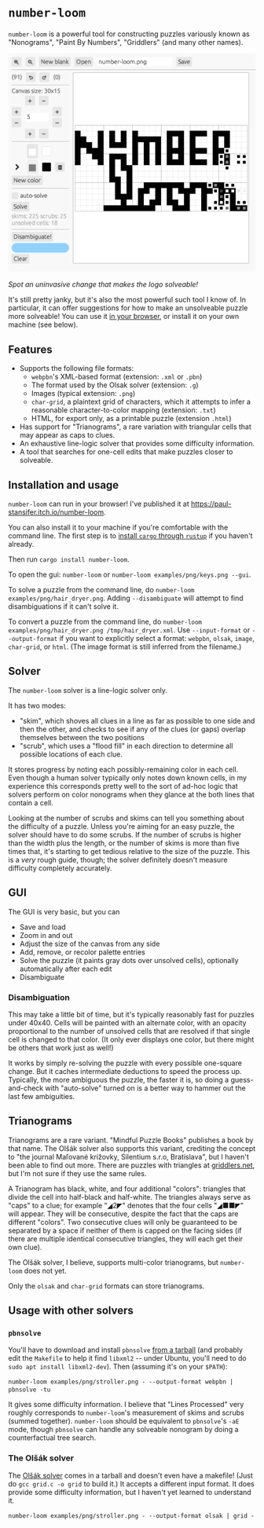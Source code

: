# `number-loom`

`number-loom` is a powerful tool for constructing puzzles variously known as "Nonograms", "Paint By Numbers", "Griddlers" (and many other names).

![Screenshot of a GUI editor](screenshot.png)

*Spot an uninvasive change that makes the logo solveable!*

It's still pretty janky, but it's also the most powerful such tool I know of. In particular, it can offer suggestions for how to make an unsolveable puzzle more solveable!  You can use it [in your browser](https://paul-stansifer.itch.io/number-loom), or install it on your own machine (see below).

## Features

* Supports the following file formats:
  * `webpbn`'s XML-based format (extension: `.xml` or `.pbn`)
  * The format used by the Olsak solver (extension: `.g`)
  * Images (typical extension: `.png`)
  * `char-grid`, a plaintext grid of characters, which it attempts to infer a reasonable character-to-color mapping (extension: `.txt`)
  * HTML, for export only, as a printable puzzle (extension `.html`)
* Has support for "Trianograms", a rare variation with triangular cells that may appear as caps to clues.
* An exhaustive line-logic solver that provides some difficulty information.
* A tool that searches for one-cell edits that make puzzles closer to solveable.


## Installation and usage

`number-loom` can run in your browser! I've published it at https://paul-stansifer.itch.io/number-loom.

You can also install it to your machine if you're comfortable with the command line. The first step is to [install `cargo` through `rustup`](https://doc.rust-lang.org/cargo/getting-started/installation.html) if you haven't already.

Then run `cargo install number-loom`.

To open the gui: `number-loom` or `number-loom examples/png/keys.png --gui`.

To solve a puzzle from the command line, do `number-loom examples/png/hair_dryer.png`.  Adding `--disambiguate` will attempt to find disambiguations if it can't solve it.

To convert a puzzle from the command line, do `number-loom examples/png/hair_dryer.png /tmp/hair_dryer.xml`.  Use `--input-format` or `--output-format` if you want to explicitly select a format: `webpbn`, `olsak`, `image`, `char-grid`, or `html`. (The image format is still inferred from the filename.)

## Solver

The `number-loom` solver is a line-logic solver only.

It has two modes:
  * "skim", which shoves all clues in a line as far as possible to one side and then the other, and checks to see if any of the clues (or gaps) overlap themselves between the two positions
  * "scrub", which uses a "flood fill" in each direction to determine all possible locations of each clue.

It stores progress by noting each possibly-remaining color in each cell. Even though a human solver typically only notes down known cells, in my experience this corresponds pretty well to the sort of ad-hoc logic that solvers perform on color nonograms when they glance at the both lines that contain a cell.

Looking at the number of scrubs and skims can tell you something about the difficulty of a puzzle. Unless you're aiming for an easy puzzle, the solver should have to do some scrubs. If the number of scrubs is higher than the width plus the length, or the number of skims is more than five times that, it's starting to get tedious relative to the size of the puzzle. This is a *very* rough guide, though; the solver definitely doesn't measure difficulty completely accurately.

## GUI

The GUI is very basic, but you can

* Save and load
* Zoom in and out
* Adjust the size of the canvas from any side
* Add, remove, or recolor palette entries
* Solve the puzzle (it paints gray dots over unsolved cells), optionally automatically after each edit
* Disambiguate

### Disambiguation

This may take a little bit of time, but it's typically reasonably fast for puzzles under 40x40. Cells will be painted with an alternate color, with an opacity proportional to the number of unsolved cells that are resolved if that single cell is changed to that color. (It only ever displays one color, but there might be others that work just as well!)

It works by simply re-solving the puzzle with every possible one-square change. But it caches intermediate deductions to speed the process up. Typically, the more ambiguous the puzzle, the faster it is, so doing a guess-and-check with "auto-solve" turned on is a better way to hammer out the last few ambiguities.

## Trianograms

Trianograms are a rare variant. "Mindful Puzzle Books" publishes a book by that name. The Olšák solver also supports this variant, crediting the concept to "the journal Maľované krížovky, Silentium s.r.o, Bratislava", but I haven't been able to find out more. There are puzzles with triangles at [griddlers.net](http://griddlers.net/), but I'm not sure if they use the same rules.

A Trianogram has black, white, and four additional "colors": triangles that divide the cell into half-black and half-white. The triangles always serve as "caps" to a clue; for example "◢2◤" denotes that the four cells "◢■■◤" will appear. They will be consecutive, despite the fact that the caps are different "colors". Two consecutive clues will only be guaranteed to be separated by a space if neither of them is capped on the facing sides (if there are multiple identical consecutive triangles, they will each get their own clue).

The Olšák solver, I believe, supports multi-color trianograms, but `number-loom` does not yet.

Only the `olsak` and `char-grid` formats can store trianograms.

## Usage with other solvers

### `pbnsolve`

You'll have to download and install `pbnsolve` [from a tarball] (and probably edit the `Makefile` to help it find `libxml2` -- under Ubuntu, you'll need to do `sudo apt install libxml2-dev`). Then (assuming it's on your `$PATH`):

[`pbnsolve`]: https://webpbn.com/pbnsolve.html
[from a tarball]: https://code.google.com/archive/p/pbnsolve/downloads

```
number-loom examples/png/stroller.png - --output-format webpbn | pbnsolve -tu
```

It gives some difficulty information. I believe that "Lines Processed" very roughly corresponds to `number-loom`'s measurement of skims and scrubs (summed together). `number-loom` should be equivalent to `pbnsolve`'s `-aE` mode, though `pbnsolve` can handle any solveable nonogram by doing a counterfactual tree search.

### The Olšák solver
The [Olšák solver] comes in a tarball and doesn't even have a makefile! (Just do `gcc grid.c -o grid` to build it.) It accepts a different input format. It does provide some difficulty information, but I haven't yet learned to understand it.

[Olšák solver]:  http://www.olsak.net/grid.html

```
number-loom examples/png/stroller.png - --output-format olsak | grid -
```